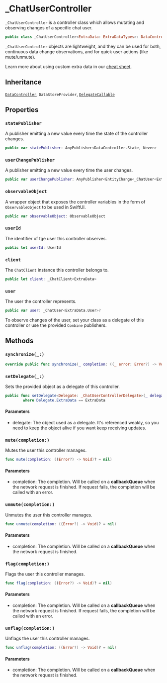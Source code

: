 # \_ChatUserController

`_ChatUserController` is a controller class which allows mutating and observing changes of a specific chat user.

``` swift
public class _ChatUserController<ExtraData: ExtraDataTypes>: DataController, DelegateCallable, DataStoreProvider 
```

`_ChatUserController` objects are lightweight, and they can be used for both, continuous data change observations,
and for quick user actions (like mute/unmute).

> 

Learn more about using custom extra data in our [cheat sheet](https://github.com/GetStream/stream-chat-swift/wiki/Cheat-Sheet#working-with-extra-data).

## Inheritance

[`DataController`](/DataController), `DataStoreProvider`, [`DelegateCallable`](/DelegateCallable)

## Properties

### `statePublisher`

A publisher emitting a new value every time the state of the controller changes.

``` swift
public var statePublisher: AnyPublisher<DataController.State, Never> 
```

### `userChangePublisher`

A publisher emitting a new value every time the user changes.

``` swift
public var userChangePublisher: AnyPublisher<EntityChange<_ChatUser<ExtraData.User>>, Never> 
```

### `observableObject`

A wrapper object that exposes the controller variables in the form of `ObservableObject` to be used in SwiftUI.

``` swift
public var observableObject: ObservableObject 
```

### `userId`

The identifier of tge user this controller observes.

``` swift
public let userId: UserId
```

### `client`

The `ChatClient` instance this controller belongs to.

``` swift
public let client: _ChatClient<ExtraData>
```

### `user`

The user the controller represents.

``` swift
public var user: _ChatUser<ExtraData.User>? 
```

To observe changes of the user, set your class as a delegate of this controller or use the provided
`Combine` publishers.

## Methods

### `synchronize(_:)`

``` swift
override public func synchronize(_ completion: ((_ error: Error?) -> Void)? = nil) 
```

### `setDelegate(_:)`

Sets the provided object as a delegate of this controller.

``` swift
public func setDelegate<Delegate: _ChatUserControllerDelegate>(_ delegate: Delegate)
        where Delegate.ExtraData == ExtraData 
```

> 

#### Parameters

  - delegate: The object used as a delegate. It's referenced weakly, so you need to keep the object alive if you want keep receiving updates.

### `mute(completion:)`

Mutes the user this controller manages.

``` swift
func mute(completion: ((Error?) -> Void)? = nil) 
```

#### Parameters

  - completion: The completion. Will be called on a **callbackQueue** when the network request is finished. If request fails, the completion will be called with an error.

### `unmute(completion:)`

Unmutes the user this controller manages.

``` swift
func unmute(completion: ((Error?) -> Void)? = nil) 
```

#### Parameters

  - completion: The completion. Will be called on a **callbackQueue** when the network request is finished.

### `flag(completion:)`

Flags the user this controller manages.

``` swift
func flag(completion: ((Error?) -> Void)? = nil) 
```

#### Parameters

  - completion: The completion. Will be called on a **callbackQueue** when the network request is finished. If request fails, the completion will be called with an error.

### `unflag(completion:)`

Unflags the user this controller manages.

``` swift
func unflag(completion: ((Error?) -> Void)? = nil) 
```

#### Parameters

  - completion: The completion. Will be called on a **callbackQueue** when the network request is finished.
